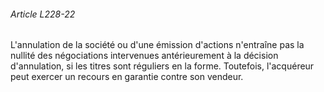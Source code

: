 ###### Article L228-22

L'annulation de la société ou d'une émission d'actions n'entraîne pas la nullité des négociations intervenues antérieurement à la décision d'annulation, si les titres sont réguliers en la forme. Toutefois, l'acquéreur peut exercer un recours en garantie contre son vendeur.

